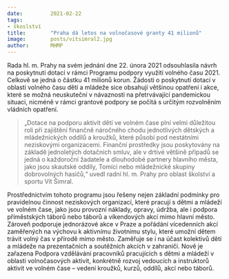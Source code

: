 ```yaml
---
date:         2021-02-22
tags:         
- škoslství
title:        "Praha dá letos na volnočasové granty 41 milionů"
image: 	      posts/vitsimral2.jpg
author:       MHMP
---
```


Rada hl. m. Prahy na svém jednání dne 22. února 2021 odsouhlasila návrh na poskytnutí dotací v rámci Programu podpory využití volného času 2021. Celkově se jedná o částku 41 milionů korun. Žádosti o poskytnutí dotací v oblasti volného času dětí a mládeže sice obsahují většinou opatření i akce, které se možná neuskuteční v návaznosti na přetrvávající pandemickou situaci, nicméně v rámci grantové podpory se počítá s určitým rozvolněním vládních opatření.

> „Dotace na podporu aktivit dětí ve volném čase plní velmi důležitou roli při zajištění finančně náročného chodu jednotlivých dětských a mládežnických oddílů a kroužků, které působí pod nestátními neziskovými organizacemi. Finanční prostředky jsou poskytovány na základě jednoletých dotačních smluv, ale v drtivé většině případů se jedná o každoroční žadatele a dlouhodobé partnery hlavního města, jako jsou skautské oddíly, Tomíci nebo mládežnické skupiny dobrovolných hasičů,“ uvedl radní hl. m. Prahy pro oblast školství a sportu Vít Šimral.

Prostřednictvím tohoto programu jsou řešeny nejen základní podmínky pro pravidelnou činnost neziskových organizací, které pracují s dětmi a mládeží ve volném čase, jako jsou provozní náklady, opravy, údržba, ale i podpora příměstských táborů nebo táborů a víkendových akcí mimo hlavní město. Zároveň podporuje jednorázové akce v Praze a pořádání vícedenních akcí zaměřených na výchovu k aktivnímu životnímu stylu, které umožní dětem trávit volný čas v přírodě mimo město. Zaměřuje se i na účast kolektivů dětí a mládeže na prezentačních a soutěžních akcích v zahraničí. Nově je zařazena Podpora vzdělávání pracovníků pracujících s dětmi a mládeží v oblasti volnočasových aktivit, konkrétně rozvoj vedoucích a instruktorů aktivit ve volném čase – vedení kroužků, kurzů, oddílů, akcí nebo táborů.
